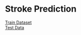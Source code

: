 # Stroke Prediction
<a href="https://docs.google.com/spreadsheets/d/e/2PACX-1vThHx0AHPzezff027hZdD8hys-pZj63B_QW8UQq_sFv7FkaYrAh4lOBboVzFMA8EX8U-FOOGgrBet6q/pub?output=csv">Train Dataset<a><br>
<a href="https://docs.google.com/spreadsheets/d/e/2PACX-1vTLbvtHrkZ-mfYB3lAKlLIhrUkmksnuN3GbrG7yfCIudGxvF-1OOJ8NGgepaabvjOTyMQZly9SO6UL2/pub?output=csv">Test Data</a>
